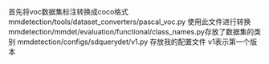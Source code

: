 
首先将voc数据集标注转换成coco格式  
mmdetection/tools/dataset_converters/pascal_voc.py 使用此文件进行转换    
mmdetection/mmdet/evaluation/functional/class_names.py存放了数据集的类别
mmdetection/configs/sdquerydet/v1.py 存放我的配置文件 v1表示第一个版本

